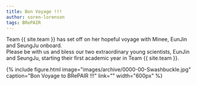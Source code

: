 ```yaml
---
title: Bon Voyage !!!
author: soren-lorenson
tags: BRePAIR
---
```


Team {{ site.team }} has set off on her hopeful voyage with Minee, EunJin and SeungJu onboard. <br>
Please be with us and bless our two extraordinary young scientists, EunJin and SeungJu, starting their first academic year in Team {{ site.team }}.

{%
  include figure.html
  image="images/archive/0000-00-Swashbuckle.jpg"
  caption="Bon Voyage to BRePAIR !!!"
  link=""
  width="600px"
%}
